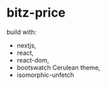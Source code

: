 # bitz-price

build with:
- nextjs, 
- react, 
- react-dom, 
- bootswatch Cerulean theme, 
- isomorphic-unfetch
